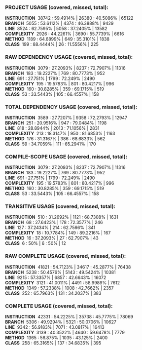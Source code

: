 ### PROJECT USAGE (covered, missed, total):  
**INSTRUCTION** &nbsp;38742 : 59.4914% | 26380 : 40.5086% | 65122  
**BRANCH** &nbsp;5055 : 53.6112% | 4374 : 46.3888% | 9429  
**LINE** &nbsp;8524 : 62.7595% | 5058 : 37.2405% | 13582  
**COMPLEXITY** &nbsp;2926 : 44.2261% | 3690 : 55.7739% | 6616  
**METHOD** &nbsp;1189 : 64.6899% | 649 : 35.3101% | 1838  
**CLASS** &nbsp;199 : 88.4444% | 26 : 11.5556% | 225  
  
### RAW DEPENDENCY USAGE (covered, missed, total):  
**INSTRUCTION** &nbsp;3079 : 27.2093% | 8237 : 72.7907% | 11316  
**BRANCH** &nbsp;183 : 19.2227% | 769 : 80.7773% | 952  
**LINE** &nbsp;691 : 27.751% | 1799 : 72.249% | 2490  
**COMPLEXITY** &nbsp;195 : 19.5783% | 801 : 80.4217% | 996  
**METHOD** &nbsp;160 : 30.8285% | 359 : 69.1715% | 519  
**CLASS** &nbsp;53 : 33.5443% | 105 : 66.4557% | 158  
  
### TOTAL DEPENDENCY USAGE (covered, missed, total):  
**INSTRUCTION** &nbsp;3589 : 27.7207% | 9358 : 72.2793% | 12947  
**BRANCH** &nbsp;251 : 20.9516% | 947 : 79.0484% | 1198  
**LINE** &nbsp;818 : 28.8944% | 2013 : 71.1056% | 2831  
**COMPLEXITY** &nbsp;213 : 18.3147% | 950 : 81.6853% | 1163  
**METHOD** &nbsp;176 : 31.3167% | 386 : 68.6833% | 562  
**CLASS** &nbsp;59 : 34.7059% | 111 : 65.2941% | 170  
  
### COMPILE-SCOPE USAGE (covered, missed, total):  
**INSTRUCTION** &nbsp;3079 : 27.2093% | 8237 : 72.7907% | 11316  
**BRANCH** &nbsp;183 : 19.2227% | 769 : 80.7773% | 952  
**LINE** &nbsp;691 : 27.751% | 1799 : 72.249% | 2490  
**COMPLEXITY** &nbsp;195 : 19.5783% | 801 : 80.4217% | 996  
**METHOD** &nbsp;160 : 30.8285% | 359 : 69.1715% | 519  
**CLASS** &nbsp;53 : 33.5443% | 105 : 66.4557% | 158  
  
### TRANSITIVE USAGE (covered, missed, total):  
**INSTRUCTION** &nbsp;510 : 31.2692% | 1121 : 68.7308% | 1631  
**BRANCH** &nbsp;68 : 27.6423% | 178 : 72.3577% | 246  
**LINE** &nbsp;127 : 37.2434% | 214 : 62.7566% | 341  
**COMPLEXITY** &nbsp;18 : 10.7784% | 149 : 89.2216% | 167  
**METHOD** &nbsp;16 : 37.2093% | 27 : 62.7907% | 43  
**CLASS** &nbsp;6 : 50% | 6 : 50% | 12  
  
### RAW COMPLETE USAGE (covered, missed, total):  
**INSTRUCTION** &nbsp;41821 : 54.7123% | 34617 : 45.2877% | 76438  
**BRANCH** &nbsp;5238 : 50.4576% | 5143 : 49.5424% | 10381  
**LINE** &nbsp;9215 : 57.3357% | 6857 : 42.6643% | 16072  
**COMPLEXITY** &nbsp;3121 : 41.0011% | 4491 : 58.9989% | 7612  
**METHOD** &nbsp;1349 : 57.2338% | 1008 : 42.7662% | 2357  
**CLASS** &nbsp;252 : 65.7963% | 131 : 34.2037% | 383  
  
### COMPLETE USAGE (covered, missed, total):  
**INSTRUCTION** &nbsp;42331 : 54.2225% | 35738 : 45.7775% | 78069  
**BRANCH** &nbsp;5306 : 49.9294% | 5321 : 50.0706% | 10627  
**LINE** &nbsp;9342 : 56.9183% | 7071 : 43.0817% | 16413  
**COMPLEXITY** &nbsp;3139 : 40.3522% | 4640 : 59.6478% | 7779  
**METHOD** &nbsp;1365 : 56.875% | 1035 : 43.125% | 2400  
**CLASS** &nbsp;258 : 65.3165% | 137 : 34.6835% | 395  
